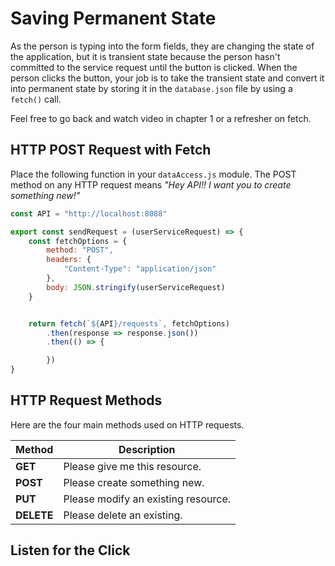 # Saving Permanent State

As the person is typing into the form fields, they are changing the state of the application, but it is transient state because the person hasn't committed to the service request until the button is clicked. When the person clicks the button, your job is to take the transient state and convert it into permanent state by storing it in the `database.json` file by using a `fetch()` call.

Feel free to go back and watch video in chapter 1 or a refresher on fetch.

## HTTP POST Request with Fetch

Place the following function in your `dataAccess.js` module. The POST method on any HTTP request means _"Hey API!! I want you to create something new!"_

```js
const API = "http://localhost:8088"

export const sendRequest = (userServiceRequest) => {
    const fetchOptions = {
        method: "POST",
        headers: {
            "Content-Type": "application/json"
        },
        body: JSON.stringify(userServiceRequest)
    }


    return fetch(`${API}/requests`, fetchOptions)
        .then(response => response.json())
        .then(() => {

        })
}
```

## HTTP Request Methods

Here are the four main methods used on HTTP requests.

| Method | Description |
|--|--|
| **GET**  | Please give me this resource.  |
| **POST**  | Please create something new.  |
| **PUT**  | Please modify an existing resource.  |
| **DELETE**  | Please delete an existing.  |


## Listen for the Click



